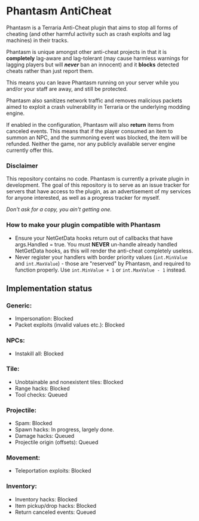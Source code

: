 # Phantasm AntiCheat

Phantasm is a Terraria Anti-Cheat plugin that aims to stop all forms of cheating (and other harmful activity such as crash exploits and lag machines) in their tracks.

Phantasm is unique amongst other anti-cheat projects in that it is **completely** lag-aware and lag-tolerant (may cause harmless warnings for lagging players but will __***never***__ ban an innocent) and it **blocks** detected cheats rather than just report them.

This means you can leave Phantasm running on your server while you and/or your staff are away, and still be protected.

Phantasm also sanitizes network traffic and removes malicious packets aimed to exploit a crash vulnerability in Terraria or the underlying modding engine.

If enabled in the configuration, Phantasm will also **return** items from canceled events. This means that if the player consumed an item to summon an NPC, and the summoning event was blocked, the item will be refunded. Neither the game, nor any publicly available server engine currently offer this.

### Disclaimer

This repository contains no code. Phantasm is currently a private plugin in development.
The goal of this repository is to serve as an issue tracker for servers that have access to the plugin, as an advertisement of my services for anyone interested, as well as a progress tracker for myself.

*Don't ask for a copy, you ain't getting one.*

### How to make your plugin compatible with Phantasm

* Ensure your NetGetData hooks return out of callbacks that have args.Handled = true. You must **NEVER** un-handle already handled NetGetData hooks, as this will render the anti-cheat completely useless.
* Never register your handlers with border priority values (`int.MinValue` and `int.MaxValue`) - those are "reserved" by Phantasm, and required to function properly. Use `int.MinValue + 1` or `int.MaxValue - 1` instead.

## Implementation status

### Generic:
* Impersonation: Blocked
* Packet exploits (invalid values etc.): Blocked

### NPCs:
* Instakill all: Blocked

### Tile: 
* Unobtainable and nonexistent tiles: Blocked
* Range hacks: Blocked
* Tool checks: Queued

### Projectile:
* Spam: Blocked
* Spawn hacks: In progress, largely done.
* Damage hacks: Queued
* Projectile origin (offsets): Queued

### Movement:
* Teleportation exploits: Blocked

### Inventory:
* Inventory hacks: Blocked
* Item pickup/drop hacks: Blocked
* Return canceled events: Queued
